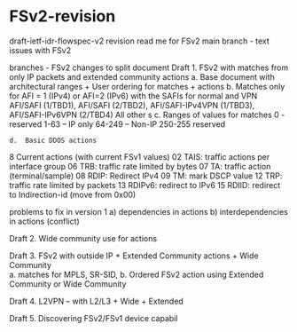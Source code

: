 # FSv2-revision
draft-ietf-idr-flowspec-v2 revision
read me for FSv2 
main branch - text issues with FSv2

branches - FSv2 changes to split document
Draft 1. FSv2 with matches from only IP packets and extended community actions 
    a. Base document with architectural ranges + User ordering for matches + actions 
    b.  Matches only for AFI = 1 (IPv4) or AFI=2 (IPv6) with the SAFIs for normal and VPN
                AFI/SAFI (1/TBD1), AFI/SAFI (2/TBD2), AFI/SAFI-IPv4VPN (1/TBD3), AFI/SAFI-IPv6VPN (2/TBD4) 
                All other s
    c. Ranges of values for matches 
               0 - reserved
			1-63 – IP only 
			64-249 – Non-IP 
			250-255 reserved
			
	d.  Basic DDOS actions 
	
 8 Current actions (with current FSv1 values) 
   02     TAIS: traffic actions per interface group
   06     TRB:  traffic rate limited by bytes
   07     TA: traffic action (terminal/sample)
   08     RDIP: Redirect IPv4
   09     TM: mark DSCP value
   12     TRP: traffic rate limited by packets
   13     RDIPv6: redirect to IPv6
   15     RDIID: redirect to Indirection-id (move from 0x00)

problems to fix in version 1 
   a) dependencies in actions 
   b) interdependencies in actions (conflict) 
   

Draft 2. Wide community use for actions 

Draft 3. FSv2 with outside IP + Extended Community actions + Wide Community  
     a. matches for MPLS, SR-SID, 
     b. Ordered FSv2 action using Extended Community or Wide Community 

Draft 4. L2VPN – with L2/L3 + Wide + Extended 

Draft 5.   Discovering FSv2/FSv1 device capabil

